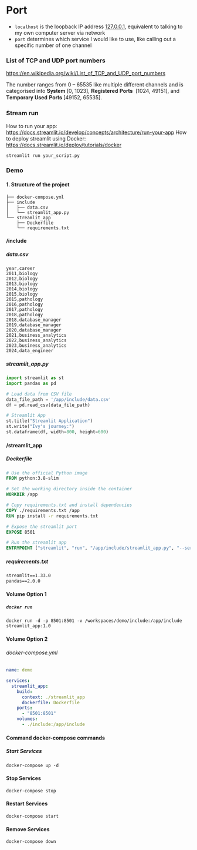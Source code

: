 # Port

- `localhost` is the loopback IP address [127.0.0.1](http://127.0.0.1/), equivalent to talking to my own computer server via network  
- `port` determines which service I would like to use, like calling out a specific number of one channel  

### List of TCP and UDP port numbers
https://en.wikipedia.org/wiki/List_of_TCP_and_UDP_port_numbers

The number ranges from 0 – 65535 like multiple different channels and is categorised into 𝐒𝐲𝐬𝐭𝐞𝐦 [0, 1023], 𝐑𝐞𝐠𝐢𝐬𝐭𝐞𝐫𝐞𝐝 𝐏𝐨𝐫𝐭𝐬  [1024, 49151], and 𝐓𝐞𝐦𝐩𝐨𝐫𝐚𝐫𝐲 𝐔𝐬𝐞𝐝 𝐏𝐨𝐫𝐭𝐬 [49152, 65535]. 

### Stream run
How to run your app: https://docs.streamlit.io/develop/concepts/architecture/run-your-app
How to deploy streamlit using Docker: https://docs.streamlit.io/deploy/tutorials/docker
```bash
streamlit run your_script.py
```

### Demo
#### 1. Structure of the project
```
├── docker-compose.yml
├── include
│   ├── data.csv
│   └── streamlit_app.py
└── streamlit_app
    ├── Dockerfile
    └── requirements.txt
```
#### /include
##### data.csv
```csv
year,career
2011,biology
2012,biology
2013,biology
2014,biology
2015,biology
2015,pathology
2016,pathology
2017,pathology
2018,pathology
2018,database_manager
2019,database_manager
2020,database_manager
2021,business_analytics
2022,business_analytics
2023,business_analytics
2024,data_engineer
```
##### streamlit_app.py
```python
import streamlit as st
import pandas as pd

# Load data from CSV file
data_file_path = '/app/include/data.csv'
df = pd.read_csv(data_file_path)

# Streamlit App
st.title("Streamlit Application")
st.write("Ivy's journey:")
st.dataframe(df, width=800, height=600)
```
#### /streamlit_app
##### Dockerfile
```Dockerfile
# Use the official Python image
FROM python:3.8-slim

# Set the working directory inside the container
WORKDIR /app

# Copy requirements.txt and install dependencies
COPY ./requirements.txt /app
RUN pip install -r requirements.txt

# Expose the streamlit port
EXPOSE 8501

# Run the streamlit app
ENTRYPOINT ["streamlit", "run", "/app/include/streamlit_app.py", "--server.port=8501"]
```
##### requirements.txt
```txt
streamlit==1.33.0
pandas==2.0.0
```

#### Volume Option 1
##### `docker run`
`docker run -d -p 8501:8501 -v /workspaces/demo/include:/app/include streamlit_app:1.0`

#### Volume Option 2
###### docker-compose.yml
```yml
name: demo

services:
  streamlit_app:
    build:
      context: ./streamlit_app
      dockerfile: Dockerfile
    ports:
      - "8501:8501"
    volumes:
      - ./include:/app/include
```

#### Command docker-compose commands
##### Start Services
`docker-compose up -d`

#### Stop Services
`docker-compose stop`

#### Restart Services
`docker-compose start`

#### Remove Services
`docker-compose down`

